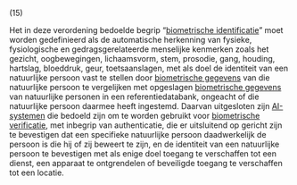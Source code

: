 (15)

Het in deze verordening bedoelde begrip “[biometrische identificatie](a3.md#^bioid)” moet worden gedefinieerd als de automatische herkenning van fysieke, fysiologische en gedragsgerelateerde menselijke kenmerken zoals het gezicht, oogbewegingen, lichaamsvorm, stem, prosodie, gang, houding, hartslag, bloeddruk, geur, toetsaanslagen, met als doel de identiteit van een natuurlijke persoon vast te stellen door [biometrische gegevens](a3.md#^biog) van die natuurlijke persoon te vergelijken met opgeslagen [biometrische gegevens](a3.md#^biog) van natuurlijke personen in een referentiedatabank, ongeacht of die natuurlijke persoon daarmee heeft ingestemd. Daarvan uitgesloten zijn [AI-systemen](a3.md#^ai-systeem) die bedoeld zijn om te worden gebruikt voor [biometrische verificatie](a3.md#^biover), met inbegrip van authenticatie, die er uitsluitend op gericht zijn te bevestigen dat een specifieke natuurlijke persoon daadwerkelijk de persoon is die hij of zij beweert te zijn, en de identiteit van een natuurlijke persoon te bevestigen met als enige doel toegang te verschaffen tot een dienst, een apparaat te ontgrendelen of beveiligde toegang te verschaffen tot een locatie.
